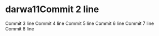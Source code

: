 # darwa11Commit 2 line
Commit 3 line
Commit 4 line
Commit 5 line
Commit 6 line
Commit 7 line
Commit 8 line
